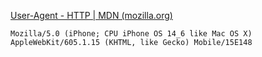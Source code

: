 [User-Agent - HTTP | MDN (mozilla.org)](https://developer.mozilla.org/zh-CN/docs/Web/HTTP/Headers/User-Agent)

```
Mozilla/5.0 (iPhone; CPU iPhone OS 14_6 like Mac OS X) AppleWebKit/605.1.15 (KHTML, like Gecko) Mobile/15E148
```

